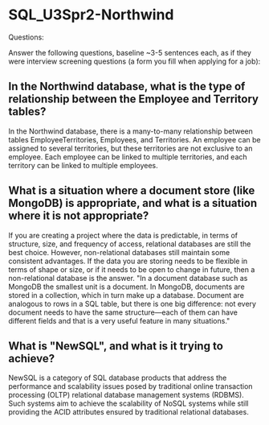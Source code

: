 # SQL_U3Spr2-Northwind

Questions:

Answer the following questions, baseline ~3-5 sentences each, as if they were interview screening questions (a form you fill when applying for a job):

## In the Northwind database, what is the type of relationship between the Employee and Territory tables?
In the Northwind database, there is a many-to-many relationship between tables EmployeeTerritories, Employees, and Territories. An employee can be assigned to several territories, but these territories are not exclusive to an employee. Each employee can be linked to multiple territories, and each territory can be linked to multiple employees.

## What is a situation where a document store (like MongoDB) is appropriate, and what is a situation where it is not appropriate?
If you are creating a project where the data is predictable, in terms of structure, size, and frequency of access, relational databases are still the best choice.
However, non-relational databases still maintain some consistent advantages. If the data you are storing needs to be flexible in terms of shape or size, or if it needs to be open to change in future, then a non-relational database is the answer.
"In a document database such as MongoDB the smallest unit is a document. In MongoDB, documents are stored in a collection, which in turn make up a database. Document are analogous to rows in a SQL table, but there is one big difference: not every document needs to have the same structure—each of them can have different fields and that is a very useful feature in many situations."

## What is "NewSQL", and what is it trying to achieve?
NewSQL is a category of SQL database products that address the performance and scalability issues posed by traditional online transaction processing (OLTP) relational database management systems (RDBMS). 
Such systems aim to achieve the scalability of NoSQL systems while still providing the ACID attributes ensured by traditional relational databases. 
